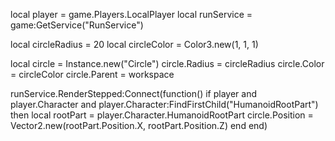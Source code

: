 local player = game.Players.LocalPlayer
local runService = game:GetService("RunService")

local circleRadius = 20
local circleColor = Color3.new(1, 1, 1)

local circle = Instance.new("Circle")
circle.Radius = circleRadius
circle.Color = circleColor
circle.Parent = workspace

runService.RenderStepped:Connect(function()
    if player and player.Character and player.Character:FindFirstChild("HumanoidRootPart") then
        local rootPart = player.Character.HumanoidRootPart
        circle.Position = Vector2.new(rootPart.Position.X, rootPart.Position.Z)
    end
end)
